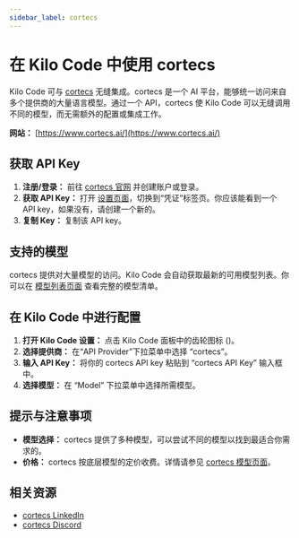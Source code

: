 ```yaml
---
sidebar_label: cortecs
---
```


# 在 Kilo Code 中使用 cortecs

Kilo Code 可与 [cortecs](https://www.cortecs.ai/) 无缝集成。cortecs 是一个 AI 平台，能够统一访问来自多个提供商的大量语言模型。通过一个 API，cortecs 使 Kilo Code 可以无缝调用不同的模型，而无需额外的配置或集成工作。

**网站：** [https://www.cortecs.ai/](https://www.cortecs.ai/)

## 获取 API Key

1.  **注册/登录：** 前往 [cortecs 官网](https://www.cortecs.ai/) 并创建账户或登录。
2.  **获取 API Key：** 打开 [设置页面](https://cortecs.ai/userArea/userProfile)，切换到“凭证”标签页。你应该能看到一个 API key，如果没有，请创建一个新的。
3.  **复制 Key：** 复制该 API key。

## 支持的模型

cortecs 提供对大量模型的访问。Kilo Code 会自动获取最新的可用模型列表。你可以在 [模型列表页面](https://cortecs.ai/models) 查看完整的模型清单。

## 在 Kilo Code 中进行配置

1.  **打开 Kilo Code 设置：** 点击 Kilo Code 面板中的齿轮图标 (<Codicon name="gear" />)。
2.  **选择提供商：** 在“API Provider”下拉菜单中选择 “cortecs”。
3.  **输入 API Key：** 将你的 cortecs API key 粘贴到 “cortecs API Key” 输入框中。
4.  **选择模型：** 在 “Model” 下拉菜单中选择所需模型。

## 提示与注意事项

* **模型选择：** cortecs 提供了多种模型，可以尝试不同的模型以找到最适合你需求的。
* **价格：** cortecs 按底层模型的定价收费。详情请参见 [cortecs 模型页面](https://cortecs.ai/models)。

## 相关资源

* [cortecs LinkedIn](https://www.linkedin.com/company/cortecs-ai)
* [cortecs Discord](https://discord.com/invite/bPFEFcWBhp)
